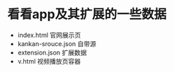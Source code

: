 # 看看app及其扩展的一些数据

* index.html 官网展示页
* kankan-srouce.json 自带源
* extension.json 扩展数据
* v.html 视频播放页容器
